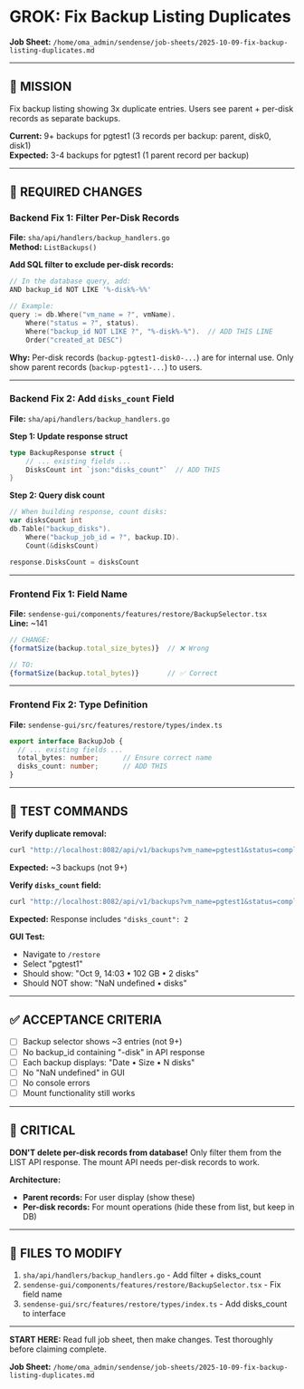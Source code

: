 # GROK: Fix Backup Listing Duplicates

**Job Sheet:** `/home/oma_admin/sendense/job-sheets/2025-10-09-fix-backup-listing-duplicates.md`

---

## 🎯 MISSION

Fix backup listing showing 3x duplicate entries. Users see parent + per-disk records as separate backups.

**Current:** 9+ backups for pgtest1 (3 records per backup: parent, disk0, disk1)  
**Expected:** 3-4 backups for pgtest1 (1 parent record per backup)

---

## 🔧 REQUIRED CHANGES

### Backend Fix 1: Filter Per-Disk Records

**File:** `sha/api/handlers/backup_handlers.go`  
**Method:** `ListBackups()`

**Add SQL filter to exclude per-disk records:**

```go
// In the database query, add:
AND backup_id NOT LIKE '%-disk%-%%'

// Example:
query := db.Where("vm_name = ?", vmName).
    Where("status = ?", status).
    Where("backup_id NOT LIKE ?", "%-disk%-%").  // ADD THIS LINE
    Order("created_at DESC")
```

**Why:** Per-disk records (`backup-pgtest1-disk0-...`) are for internal use. Only show parent records (`backup-pgtest1-...`) to users.

---

### Backend Fix 2: Add `disks_count` Field

**File:** `sha/api/handlers/backup_handlers.go`

**Step 1: Update response struct**
```go
type BackupResponse struct {
    // ... existing fields ...
    DisksCount int `json:"disks_count"`  // ADD THIS
}
```

**Step 2: Query disk count**
```go
// When building response, count disks:
var disksCount int
db.Table("backup_disks").
    Where("backup_job_id = ?", backup.ID).
    Count(&disksCount)

response.DisksCount = disksCount
```

---

### Frontend Fix 1: Field Name

**File:** `sendense-gui/components/features/restore/BackupSelector.tsx`  
**Line:** ~141

```typescript
// CHANGE:
{formatSize(backup.total_size_bytes)}  // ❌ Wrong

// TO:
{formatSize(backup.total_bytes)}       // ✅ Correct
```

---

### Frontend Fix 2: Type Definition

**File:** `sendense-gui/src/features/restore/types/index.ts`

```typescript
export interface BackupJob {
  // ... existing fields ...
  total_bytes: number;      // Ensure correct name
  disks_count: number;      // ADD THIS
}
```

---

## 🧪 TEST COMMANDS

**Verify duplicate removal:**
```bash
curl "http://localhost:8082/api/v1/backups?vm_name=pgtest1&status=completed" | jq '.backups | length'
```
**Expected:** ~3 backups (not 9+)

**Verify `disks_count` field:**
```bash
curl "http://localhost:8082/api/v1/backups?vm_name=pgtest1&status=completed" | jq '.backups[0]'
```
**Expected:** Response includes `"disks_count": 2`

**GUI Test:**
- Navigate to `/restore`
- Select "pgtest1"
- Should show: "Oct 9, 14:03 • 102 GB • 2 disks"
- Should NOT show: "NaN undefined • disks"

---

## ✅ ACCEPTANCE CRITERIA

- [ ] Backup selector shows ~3 entries (not 9+)
- [ ] No backup_id containing "-disk" in API response
- [ ] Each backup displays: "Date • Size • N disks"
- [ ] No "NaN undefined" in GUI
- [ ] No console errors
- [ ] Mount functionality still works

---

## 🚨 CRITICAL

**DON'T delete per-disk records from database!** Only filter them from the LIST API response. The mount API needs per-disk records to work.

**Architecture:**
- **Parent records:** For user display (show these)
- **Per-disk records:** For mount operations (hide these from list, but keep in DB)

---

## 📁 FILES TO MODIFY

1. `sha/api/handlers/backup_handlers.go` - Add filter + disks_count
2. `sendense-gui/components/features/restore/BackupSelector.tsx` - Fix field name
3. `sendense-gui/src/features/restore/types/index.ts` - Add disks_count to interface

---

**START HERE:** Read full job sheet, then make changes. Test thoroughly before claiming complete.

**Job Sheet:** `/home/oma_admin/sendense/job-sheets/2025-10-09-fix-backup-listing-duplicates.md`


